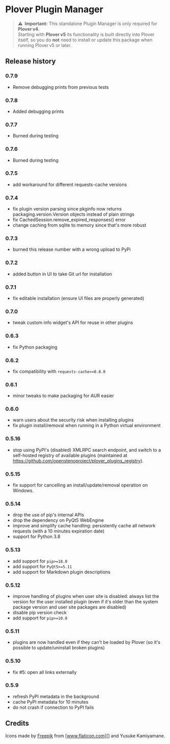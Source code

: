 # Plover Plugin Manager

> **⚠️  Important:** This standalone Plugin Manager is only required for **Plover v4**.  
> Starting with **Plover v5** its functionality is built directly into Plover itself, so you
> do **not** need to install or update this package when running Plover v5 or later.


## Release history

### 0.7.9

* Remove debugging prints from previous tests

### 0.7.8

* Added debugging prints

### 0.7.7

* Burned during testing 

### 0.7.6

* Burned during testing 

### 0.7.5

* add workaround for different requests-cache versions

### 0.7.4

* fix plugin version parsing since pkginfo now returns packaging.version.Version objects instead of plain strings
* fix CachedSession.remove_expired_responses() error
* change caching from sqlite to memory since that's more robust

### 0.7.3

* burned this release number with a wrong upload to PyPi


### 0.7.2

* added button in UI to take Git url for installation

### 0.7.1

* fix editable installation (ensure UI files are properly generated)

### 0.7.0

* tweak custom info widget's API for reuse in other plugins

### 0.6.3

* fix Python packaging

### 0.6.2

* fix compatibility with `requests-cache>=0.8.0`

### 0.6.1

* minor tweaks to make packaging for AUR easier

### 0.6.0

* warn users about the security risk when installing plugins
* fix plugin install/removal when running in a Python virtual environment

### 0.5.16

* stop using PyPI's (disabled) XMLRPC search endpoint, and switch to a self-hosted registry of
  available plugins (maintained at <https://github.com/openstenoproject/plover_plugins_registry>).

### 0.5.15

* fix support for cancelling an install/update/removal operation on Windows.

### 0.5.14

* drop the use of pip's internal APIs
* drop the dependency on PyQt5 WebEngine
* improve and simplify cache handling: persistently cache all network
  requests (with a 10 minutes expiration date)
* support for Python 3.8

### 0.5.13

* add support for `pip>=18.0`
* add support for `PyQt5>=5.11`
* add support for Markdown plugin descriptions

### 0.5.12

* improve handling of plugins when user site is disabled: always list the
  version for the user installed plugin (even if it's older than the system
  package version and user site packages are disabled)
* disable pip version check
* add support for `pip>=10.0`

### 0.5.11

* plugins are now handled even if they can't be loaded by Plover
  (so it's possible to update/uninstall broken plugins)

### 0.5.10

* fix #5: open all links externally

### 0.5.9

* refresh PyPI metadata in the background
* cache PyPI metadata for 10 minutes
* do not crash if connection to PyPI fails

## Credits

Icons made by [Freepik][] from [www.flaticon.com][] and Yusuke Kamiyamane.

  [Freepik]: http://www.freepik.com/
  [www.flaticon.com]: http://www.flaticon.com/

